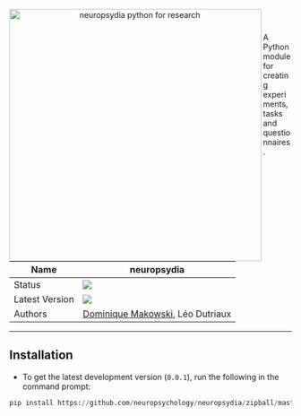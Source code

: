 <p><header><img src="https://github.com/neuropsychology/neuropsydia/blob/master/neuropsydia/files/logo/neuropsydia_banner.png" width="450" align="left" alt="neuropsydia python for research"></header></p>

A Python module for creating experiments, tasks and questionnaires.

|Name|neuropsydia|
|----------------|---|
|Status|![](https://img.shields.io/badge/status-stable-brightgreen.svg)|
|Latest Version|![](https://img.shields.io/badge/version-0.0.1-brightgreen.svg)|
|Authors|[Dominique Makowski](https://biblineuropsy.files.wordpress.com/2016/09/cv_dominiquemakowski.pdf), Léo Dutriaux|

---
## Installation

- To get the latest development version (`0.0.1`), run the following in the command prompt:

```python
pip install https://github.com/neuropsychology/neuropsydia/zipball/master
```
